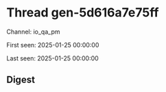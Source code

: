 # Thread gen-5d616a7e75ff
Channel: io_qa_pm

First seen: 2025-01-25 00:00:00

Last seen: 2025-01-25 00:00:00

## Digest


